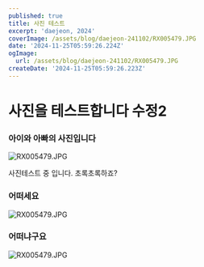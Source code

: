 ```yaml
---
published: true
title: 사진 테스트
excerpt: 'daejeon, 2024'
coverImage: /assets/blog/daejeon-241102/RX005479.JPG
date: '2024-11-25T05:59:26.224Z'
ogImage:
  url: /assets/blog/daejeon-241102/RX005479.JPG
createDate: '2024-11-25T05:59:26.223Z'
---
```


# 사진을 테스트합니다 수정2

### 아이와 아빠의 사진입니다

![RX005479.JPG](/assets/blog/daejeon-241102/RX005479.JPG)

사진테스트 중 입니다.
초록초록하죠?

### 어떠세요

![RX005479.JPG](/assets/blog/daejeon-241102/RX005464.JPG)

### 어떠냐구요

![RX005479.JPG](/assets/blog/daejeon-241102/RX005486.JPG)
